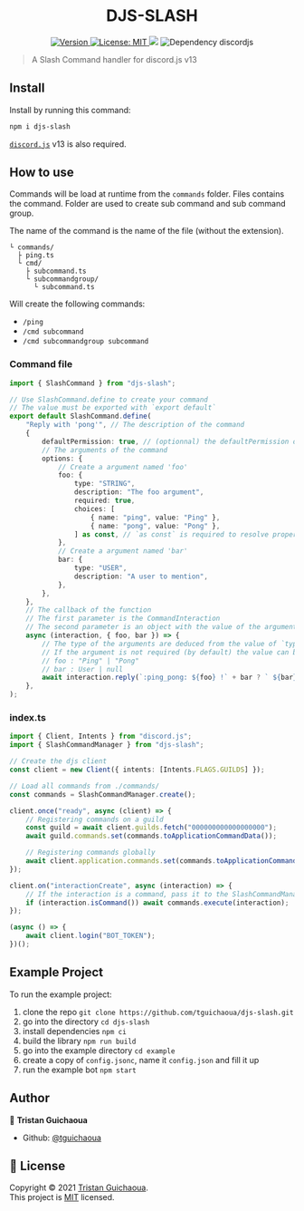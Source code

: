 <h1 align="center">DJS-SLASH</h1>
<p align="center">
    <a href="https://www.npmjs.com/package/djs-slash" target="_blank">
        <img alt="Version" src="https://img.shields.io/npm/v/djs-slash.svg">
    </a>
     <a href="https://github.com/tguichaoua/djs-slash/blob/main/LICENSE" target="_blank">
        <img alt="License: MIT" src="https://img.shields.io/github/license/tguichaoua/djs-slash" />
    </a>
    <img src="https://img.shields.io/badge/node-%3E%3D16.6.0-blue.svg" />
    <img alt="Dependency discordjs" src="https://img.shields.io/npm/dependency-version/djs-slash/peer/discord.js" />
</p>

> A Slash Command handler for discord.js v13

## Install

Install by running this command:

```sh
npm i djs-slash
```

[`discord.js`](https://www.npmjs.com/package/discord.js) v13 is also required.

## How to use

Commands will be load at runtime from the `commands` folder. Files contains the command. Folder are used to create sub command and sub command group.

The name of the command is the name of the file (without the extension).

```
└ commands/
  ├ ping.ts
  └ cmd/
    ├ subcommand.ts
    └ subcommandgroup/
      └ subcommand.ts
```

Will create the following commands:

-   `/ping`
-   `/cmd subcommand`
-   `/cmd subcommandgroup subcommand`

### Command file

```ts
import { SlashCommand } from "djs-slash";

// Use SlashCommand.define to create your command
// The value must be exported with `export default`
export default SlashCommand.define(
    "Reply with 'pong'", // The description of the command
    {
        defaultPermission: true, // (optionnal) the defaultPermission option
        // The arguments of the command
        options: {
            // Create a argument named 'foo'
            foo: {
                type: "STRING",
                description: "The foo argument",
                required: true,
                choices: [
                    { name: "ping", value: "Ping" },
                    { name: "pong", value: "Pong" },
                ] as const, // `as const` is required to resolve properly the type of the argument.
            },
            // Create a argument named 'bar'
            bar: {
                type: "USER",
                description: "A user to mention",
            },
        },
    },
    // The callback of the function
    // The first parameter is the CommandInteraction
    // The second parameter is an object with the value of the argument
    async (interaction, { foo, bar }) => {
        // The type of the arguments are deduced from the value of `type` above.
        // If the argument is not required (by default) the value can be null.
        // foo : "Ping" | "Pong"
        // bar : User | null
        await interaction.reply(`:ping_pong: ${foo} !` + bar ? ` ${bar}` : "");
    },
);
```

### index.ts

```ts
import { Client, Intents } from "discord.js";
import { SlashCommandManager } from "djs-slash";

// Create the djs client
const client = new Client({ intents: [Intents.FLAGS.GUILDS] });

// Load all commands from ./commands/
const commands = SlashCommandManager.create();

client.once("ready", async (client) => {
    // Registering commands on a guild
    const guild = await client.guilds.fetch("000000000000000000");
    await guild.commands.set(commands.toApplicationCommandData());

    // Registering commands globally
    await client.application.commands.set(commands.toApplicationCommandData());
});

client.on("interactionCreate", async (interaction) => {
    // If the interaction is a command, pass it to the SlashCommandManager to execute the command
    if (interaction.isCommand()) await commands.execute(interaction);
});

(async () => {
    await client.login("BOT_TOKEN");
})();
```

## Example Project

To run the example project:

1. clone the repo `git clone https://github.com/tguichaoua/djs-slash.git`
2. go into the directory `cd djs-slash`
3. install dependencies `npm ci`
4. build the library `npm run build`
5. go into the example directory `cd example`
6. create a copy of `config.jsonc`, name it `config.json` and fill it up
7. run the example bot `npm start`

## Author

👤 **Tristan Guichaoua**

-   Github: [@tguichaoua](https://github.com/tguichaoua)

## 📝 License

Copyright © 2021 [Tristan Guichaoua](https://github.com/tguichaoua).<br />
This project is [MIT](https://github.com/tguichaoua/djs-slash/blob/main/LICENSE) licensed.
